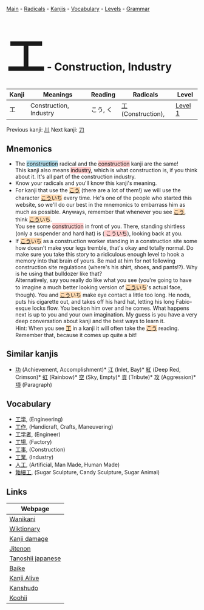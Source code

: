<style> bigfont {font-size: 100px}</style>
[Main](../README.md) -
[Radicals](../radicals.md) -
[Kanjis](../kanjis.md) -
[Vocabulary](../vocabulary.md) -
[Levels](../levels.md) -
[Grammar](../grammar.md)
# <bigfont> 工</bigfont> - Construction, Industry 

| Kanji | Meanings | Reading | Radicals | Level |
| --- | --- | --- | --- | --- |
| 工 | Construction, Industry | こう, く | [工](../radicals/工.md) (Construction),  | [Level 1](../levels/wk_level1.md) |

Previous kanji: [川](川.md) Next kanji: [刀](刀.md) 

## Mnemonics
 * The <span style="background-color:#ADD8E6"> construction</span> radical and the <span style="background-color:#ffcccb"> construction</span> kanji are the same!<br />This kanji also means <span style="background-color:#ffcccb"> industry</span>, which is what construction is, if you think about it. It's all part of the construction industry.
* Know your radicals and you'll know this kanji's meaning.
* For kanji that use the <span style="background-color:#fed8b1"> [こう](https://jisho.org/search/こう)</span> (there are a lot of them!) we will use the character <span style="background-color:#fed8b1"> [こう](https://jisho.org/search/こう)いち</span> every time. He's one of the people who started this website, so we'll do our best in the mnemonics to embarrass him as much as possible. Anyways, remember that whenever you see <span style="background-color:#fed8b1"> [こう](https://jisho.org/search/こう)</span>, think <span style="background-color:#fed8b1"> [こう](https://jisho.org/search/こう)いち</span>.<br />You see some <span style="background-color:#ffcccb"> construction</span> in front of you. There, standing shirtless (only a suspender and hard hat) is (<span style="background-color:#ffcccb"> こういち</span>), looking back at you.
* If <span style="background-color:#fed8b1"> [こう](https://jisho.org/search/こう)いち</span> as a construction worker standing in a construction site some how doesn't make your legs tremble, that's okay and totally normal. Do make sure you take this story to a ridiculous enough level to hook a memory into that brain of yours. Be mad at him for not following construction site regulations (where's his shirt, shoes, and pants!?). Why is he using that bulldozer like that?<br />Alternatively, say you really do like what you see (you're going to have to imagine a much better looking version of <span style="background-color:#fed8b1"> [こう](https://jisho.org/search/こう)いち</span>'s actual face, though). You and <span style="background-color:#fed8b1"> [こう](https://jisho.org/search/こう)いち</span> make eye contact a little too long. He nods, puts his cigarette out, and takes off his hard hat, letting his long Fabio-esque locks flow. You beckon him over and he comes. What happens next is up to you and your own imagination. My guess is you have a very deep conversation about kanji and the best ways to learn it.<br />Hint: When you see <span style="background-color:#fed8b1"> [工](https://jisho.org/search/工)</span> in a kanji it will often take the <span style="background-color:#fed8b1"> [こう](https://jisho.org/search/こう)</span> reading. Remember that, because it comes up quite a bit!


## Similar kanjis
 * [功](功.md) (Achievement, Accomplishment)* [江](江.md) (Inlet, Bay)* [紅](紅.md) (Deep Red, Crimson)* [虹](虹.md) (Rainbow)* [空](空.md) (Sky, Empty)* [貢](貢.md) (Tribute)* [攻](攻.md) (Aggression)* [項](項.md) (Paragraph)


## Vocabulary
 * [工学](../vocabulary/工.md), (Engineering)
* [工作](../vocabulary/工.md), (Handicraft, Crafts, Maneuvering)
* [工学者](../vocabulary/工.md), (Engineer)
* [工場](../vocabulary/工.md), (Factory)
* [工事](../vocabulary/工.md), (Construction)
* [工業](../vocabulary/工.md), (Industry)
* [人工](../vocabulary/工.md), (Artificial, Man Made, Human Made)
* [飴細工](../vocabulary/工.md), (Sugar Sculpture, Candy Sculpture, Sugar Animal)



## Links 

| Webpage |
| --- |
| [Wanikani          ](https://www.wanikani.com/kanji/工) |
| [Wiktionary        ](https://en.wiktionary.org/wiki/工) |
| [Kanji damage      ](http://www.kanjidamage.com/kanji/search?utf8=✓&q=工) |
| [Jitenon           ](https://jitenon.com/kanji/工) |
| [Tanoshii japanese ](https://www.tanoshiijapanese.com/dictionary/kanji.cfm?k=工) |
| [Baike             ](https://baike.baidu.com/item/工) |
| [Kanji Alive       ](https://app.kanjialive.com/工) |
| [Kanshudo          ](https://www.kanshudo.com/searchmn?q=工) |
| [Koohii            ](https://kanji.koohii.com/study/kanji/工) |
